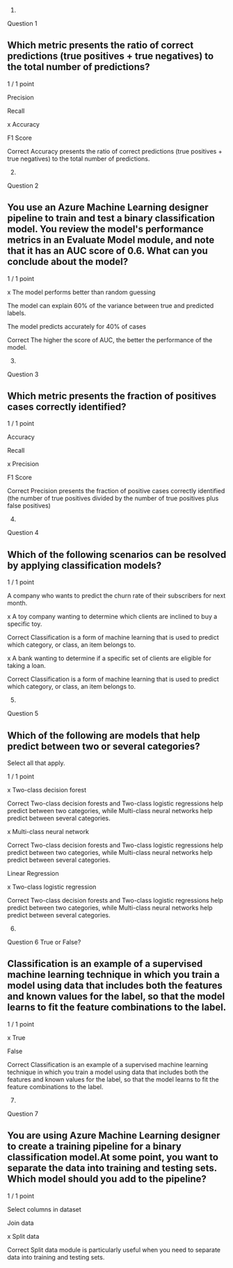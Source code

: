1.
Question 1
## Which metric presents the ratio of correct predictions (true positives + true negatives) to the total number of predictions?

1 / 1 point

Precision


Recall


x Accuracy


F1 Score

Correct
Accuracy presents the ratio of correct predictions (true positives + true negatives) to the total number of predictions.

2.
Question 2
## You use an Azure Machine Learning designer pipeline to train and test a binary classification model. You review the model's performance metrics in an Evaluate Model module, and note that it has an AUC score of 0.6. What can you conclude about the model?

1 / 1 point

x The model performs better than random guessing


The model can explain 60% of the variance between true and predicted labels.


The model predicts accurately for 40% of cases

Correct
The higher the score of AUC, the better the performance of the model.

3.
Question 3
## Which metric presents the fraction of positives cases correctly identified?

1 / 1 point

Accuracy


Recall


x Precision


F1 Score

Correct
Precision presents the fraction of positive cases correctly identified (the number of true positives divided by the number of true positives plus false positives)

4.
Question 4
## Which of the following scenarios can be resolved by applying classification models?

1 / 1 point

A company who wants to predict the churn rate of their subscribers for next month.


x A toy company wanting to determine which clients are inclined to buy a specific toy.

Correct
Classification is a form of machine learning that is used to predict which category, or class, an item belongs to.


x A bank wanting to determine if a specific set of clients are eligible for taking a loan.

Correct
Classification is a form of machine learning that is used to predict which category, or class, an item belongs to.

5.
Question 5
## Which of the following are models that help predict between two or several categories?

Select all that apply.

1 / 1 point

x Two-class decision forest

Correct
Two-class decision forests and Two-class logistic regressions help predict between two categories, while Multi-class neural networks help predict between several categories.


x Multi-class neural network 

Correct
Two-class decision forests and Two-class logistic regressions help predict between two categories, while Multi-class neural networks help predict between several categories.


Linear Regression


x Two-class logistic regression

Correct
Two-class decision forests and Two-class logistic regressions help predict between two categories, while Multi-class neural networks help predict between several categories.

6.
Question 6
True or False?

## Classification is an example of a supervised machine learning technique in which you train a model using data that includes both the features and known values for the label, so that the model learns to fit the feature combinations to the label.

1 / 1 point

x True


False

Correct
Classification is an example of a supervised machine learning technique in which you train a model using data that includes both the features and known values for the label, so that the model learns to fit the feature combinations to the label.

7.
Question 7
## You are using Azure Machine Learning designer to create a training pipeline for a binary classification model.At some point, you want to separate the data into training and testing sets. Which model should you add to the pipeline?

1 / 1 point

Select columns in dataset


Join data 


x Split data 

Correct
Split data module is particularly useful when you need to separate data into training and testing sets.